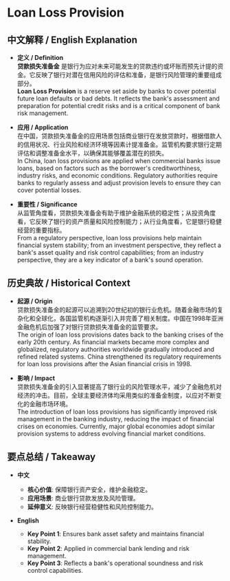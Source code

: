 # Loan Loss Provision

## 中文解释 / English Explanation

* **定义 / Definition**  
  **贷款损失准备金** 是银行为应对未来可能发生的贷款违约或坏账而预先计提的资金。它反映了银行对潜在信用风险的评估和准备，是银行风险管理的重要组成部分。  
  **Loan Loss Provision** is a reserve set aside by banks to cover potential future loan defaults or bad debts. It reflects the bank's assessment and preparation for potential credit risks and is a critical component of bank risk management.

* **应用 / Application**  
  在中国，贷款损失准备金的应用场景包括商业银行在发放贷款时，根据借款人的信用状况、行业风险和经济环境等因素计提准备金。监管机构要求银行定期评估和调整准备金水平，以确保其能够覆盖潜在的损失。  
  In China, loan loss provisions are applied when commercial banks issue loans, based on factors such as the borrower's creditworthiness, industry risks, and economic conditions. Regulatory authorities require banks to regularly assess and adjust provision levels to ensure they can cover potential losses.

* **重要性 / Significance**  
  从监管角度看，贷款损失准备金有助于维护金融系统的稳定性；从投资角度看，它反映了银行的资产质量和风险控制能力；从行业角度看，它是银行稳健经营的重要指标。  
  From a regulatory perspective, loan loss provisions help maintain financial system stability; from an investment perspective, they reflect a bank's asset quality and risk control capabilities; from an industry perspective, they are a key indicator of a bank's sound operation.

## 历史典故 / Historical Context

* **起源 / Origin**  
  贷款损失准备金的起源可以追溯到20世纪初的银行业危机。随着金融市场的复杂化和全球化，各国监管机构逐渐引入并完善了相关制度。中国在1998年亚洲金融危机后加强了对银行贷款损失准备金的监管要求。  
  The origin of loan loss provisions dates back to the banking crises of the early 20th century. As financial markets became more complex and globalized, regulatory authorities worldwide gradually introduced and refined related systems. China strengthened its regulatory requirements for loan loss provisions after the Asian financial crisis in 1998.

* **影响 / Impact**  
  贷款损失准备金的引入显著提高了银行业的风险管理水平，减少了金融危机对经济的冲击。目前，全球主要经济体均采用类似的准备金制度，以应对不断变化的金融市场环境。  
  The introduction of loan loss provisions has significantly improved risk management in the banking industry, reducing the impact of financial crises on economies. Currently, major global economies adopt similar provision systems to address evolving financial market conditions.

## 要点总结 / Takeaway

* **中文**  
  - **核心价值**: 保障银行资产安全，维护金融稳定。
  - **应用场景**: 商业银行贷款发放及风险管理。
  - **延伸意义**: 反映银行经营稳健性和风险控制能力。

* **English**  
  - **Key Point 1**: Ensures bank asset safety and maintains financial stability.
  - **Key Point 2**: Applied in commercial bank lending and risk management.
  - **Key Point 3**: Reflects a bank's operational soundness and risk control capabilities.